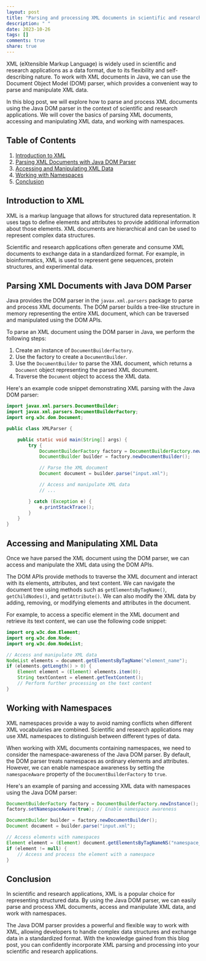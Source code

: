 ```yaml
---
layout: post
title: "Parsing and processing XML documents in scientific and research applications using Java DOM Parser"
description: " "
date: 2023-10-26
tags: []
comments: true
share: true
---
```


XML (eXtensible Markup Language) is widely used in scientific and research applications as a data format, due to its flexibility and self-describing nature. To work with XML documents in Java, we can use the Document Object Model (DOM) parser, which provides a convenient way to parse and manipulate XML data.

In this blog post, we will explore how to parse and process XML documents using the Java DOM parser in the context of scientific and research applications. We will cover the basics of parsing XML documents, accessing and manipulating XML data, and working with namespaces.

## Table of Contents
1. [Introduction to XML](#introduction-to-xml)
2. [Parsing XML Documents with Java DOM Parser](#parsing-xml-documents-with-java-dom-parser)
3. [Accessing and Manipulating XML Data](#accessing-and-manipulating-xml-data)
4. [Working with Namespaces](#working-with-namespaces)
5. [Conclusion](#conclusion)

## Introduction to XML
XML is a markup language that allows for structured data representation. It uses tags to define elements and attributes to provide additional information about those elements. XML documents are hierarchical and can be used to represent complex data structures.

Scientific and research applications often generate and consume XML documents to exchange data in a standardized format. For example, in bioinformatics, XML is used to represent gene sequences, protein structures, and experimental data.

## Parsing XML Documents with Java DOM Parser
Java provides the DOM parser in the `javax.xml.parsers` package to parse and process XML documents. The DOM parser builds a tree-like structure in memory representing the entire XML document, which can be traversed and manipulated using the DOM APIs.

To parse an XML document using the DOM parser in Java, we perform the following steps:

1. Create an instance of `DocumentBuilderFactory`.
2. Use the factory to create a `DocumentBuilder`.
3. Use the `DocumentBuilder` to parse the XML document, which returns a `Document` object representing the parsed XML document.
4. Traverse the `Document` object to access the XML data.

Here's an example code snippet demonstrating XML parsing with the Java DOM parser:

```java
import javax.xml.parsers.DocumentBuilder;
import javax.xml.parsers.DocumentBuilderFactory;
import org.w3c.dom.Document;

public class XMLParser {

    public static void main(String[] args) {
        try {
            DocumentBuilderFactory factory = DocumentBuilderFactory.newInstance();
            DocumentBuilder builder = factory.newDocumentBuilder();

            // Parse the XML document
            Document document = builder.parse("input.xml");

            // Access and manipulate XML data
            // ...

        } catch (Exception e) {
            e.printStackTrace();
        }
    }
}
```

## Accessing and Manipulating XML Data
Once we have parsed the XML document using the DOM parser, we can access and manipulate the XML data using the DOM APIs.

The DOM APIs provide methods to traverse the XML document and interact with its elements, attributes, and text content. We can navigate the document tree using methods such as `getElementsByTagName()`, `getChildNodes()`, and `getAttribute()`. We can also modify the XML data by adding, removing, or modifying elements and attributes in the document.

For example, to access a specific element in the XML document and retrieve its text content, we can use the following code snippet:

```java
import org.w3c.dom.Element;
import org.w3c.dom.Node;
import org.w3c.dom.NodeList;

// Access and manipulate XML data
NodeList elements = document.getElementsByTagName("element_name");
if (elements.getLength() > 0) {
    Element element = (Element) elements.item(0);
    String textContent = element.getTextContent();
    // Perform further processing on the text content
}
```

## Working with Namespaces
XML namespaces provide a way to avoid naming conflicts when different XML vocabularies are combined. Scientific and research applications may use XML namespaces to distinguish between different types of data.

When working with XML documents containing namespaces, we need to consider the namespace-awareness of the Java DOM parser. By default, the DOM parser treats namespaces as ordinary elements and attributes. However, we can enable namespace awareness by setting the `namespaceAware` property of the `DocumentBuilderFactory` to `true`.

Here's an example of parsing and accessing XML data with namespaces using the Java DOM parser:

```java
DocumentBuilderFactory factory = DocumentBuilderFactory.newInstance();
factory.setNamespaceAware(true); // Enable namespace awareness

DocumentBuilder builder = factory.newDocumentBuilder();
Document document = builder.parse("input.xml");

// Access elements with namespaces
Element element = (Element) document.getElementsByTagNameNS("namespace_uri", "element_name").item(0);
if (element != null) {
    // Access and process the element with a namespace
}
```

## Conclusion
In scientific and research applications, XML is a popular choice for representing structured data. By using the Java DOM parser, we can easily parse and process XML documents, access and manipulate XML data, and work with namespaces.

The Java DOM parser provides a powerful and flexible way to work with XML, allowing developers to handle complex data structures and exchange data in a standardized format. With the knowledge gained from this blog post, you can confidently incorporate XML parsing and processing into your scientific and research applications.